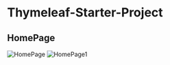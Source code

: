 # Thymeleaf-Starter-Project
## HomePage
![HomePage](https://user-images.githubusercontent.com/51941964/136658938-20922b34-5eba-4d5a-8796-b3b8e151d78d.png)
![HomePage1](https://user-images.githubusercontent.com/51941964/136658940-c28c3f6c-239a-4b36-a81f-73d4c865647b.png)
